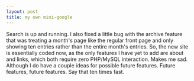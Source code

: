 ```yaml
---
layout: post
title: my own mini-google
---
```


Search is up and running. I also fixed a little bug with the archive feature that was treating a month's page like the regular front page and only showing ten entries rather than the entire month's entries. So, the new site is essentially coded now, as the only features I have yet to add are about and links, which both require zero PHP/MySQL interaction. Makes me sad. Although I do have a couple ideas for possible future features. Future features, future features. Say that ten times fast.
